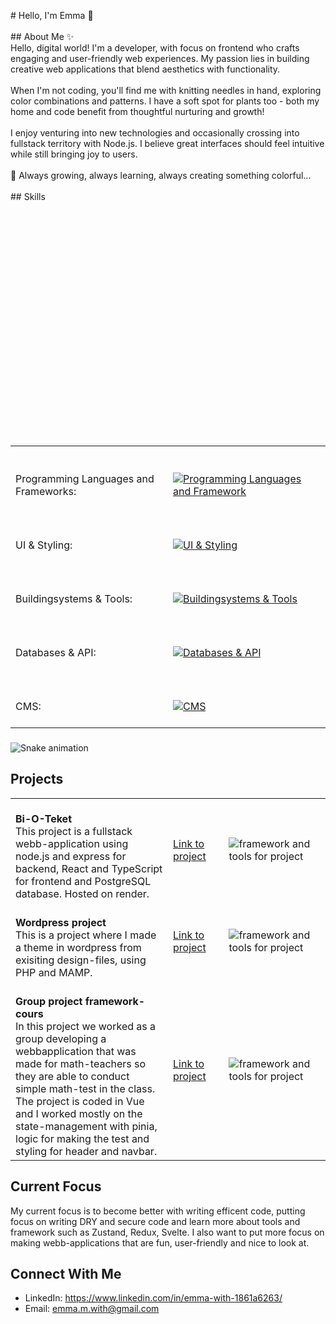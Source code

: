 <p align="left"># Hello, I'm Emma 👋<br><br>## About Me ✨<br>Hello, digital world! I'm a developer, with focus on frontend who crafts engaging and user-friendly web experiences. My passion lies in building creative web applications that blend aesthetics with functionality.<br><br>When I'm not coding, you'll find me with knitting needles in hand, exploring color combinations and patterns. I have a soft spot for plants too - both my home and code benefit from thoughtful nurturing and growth!<br><br>I enjoy venturing into new technologies and occasionally crossing into fullstack territory with Node.js. I believe great interfaces should feel intuitive while still bringing joy to users.<br><br>🌱 Always growing, always learning, always creating something colorful...<br><br>## Skills<br><table><br>  <tr><br>    <td align="left" width="50%"><br>      Programming Languages and Frameworks:<br>    </td><br>    <td align="left" width="50%"><br>      <a href="https://skillicons.dev"><br>        <img src="https://skillicons.dev/icons?i=ts,js,php,vue,react,nodejs,nextjs,express" alt="Programming Languages and Framework"><br>      </a><br>    </td><br>  </tr><br>  <tr><br>    <td align="left"><br>      UI & Styling:<br>    </td><br>    <td align="left"><br>      <a href="https://skillicons.dev"><br>        <img src="https://skillicons.dev/icons?i=css,tailwind,figma,emotion,styledcomponents" alt=" UI & Styling"><br>      </a><br>    </td><br>  </tr><br>  <tr><br>    <td align="left"><br>      Buildingsystems & Tools:<br>    </td><br>    <td align="left"><br>      <a href="https://skillicons.dev"><br>        <img src="https://skillicons.dev/icons?i=vite,git" alt="Buildingsystems & Tools"><br>      </a><br>    </td><br>  </tr><br>  <tr><br>    <td align="left"><br>      Databases & API:<br>    </td><br>    <td align="left"><br>      <a href="https://skillicons.dev"><br>        <img src="https://skillicons.dev/icons?i=graphql,postgres,sqlite" alt="Databases & API"><br>      </a><br>    </td><br>  </tr><br>  <tr><br>      <tr><br>    <td align="left"><br>     CMS:<br>    </td><br>    <td align="left"><br>      <a href="https://skillicons.dev"><br>        <img src="https://skillicons.dev/icons?i=wordpress" alt="CMS"><br>      </a><br>    </td><br>  </tr><br></table></p>

###

<img src="https://raw.githubusercontent.com/emmwi/emmwi/output/snake.svg" alt="Snake animation" />

###

## Projects
<table>
  <tr>
    <td align="left" width="50%">
        <br />
        <b>Bi-O-Teket</b>
      <br />
     This project is a fullstack webb-application using node.js and express for backend, React and TypeScript for frontend and PostgreSQL database. Hosted on render.</td>
      <td><a href="https://github.com/emmwi/Bioteket-Visuals">Link to project</a></td>
     <td>
       <img src="https://skillicons.dev/icons?i=postgres,react,ts,emotion,vite,express,nodejs,tailwind" alt="framework and tools for project">
    </td>
  </tr>
  <tr>
    <td align="left">
             <br />
        <b>Wordpress project</b>
      </a>
      <br />
      This is a project where I made a theme in wordpress from exisiting design-files, using PHP and MAMP.
    </td>
     <td> <a href="https://github.com/emmwi/Wordpress-school-project">Link to project</a></td>
    <td>
       <img src="https://skillicons.dev/icons?i=wordpress,php,mysql" alt="framework and tools for project">
    </td>
  </tr>
  <tr>
    <td align="left" width="50%">      
        <br />
        <b>Group project framework-cours</b>
      </a>
      <br />
      In this project we worked as a group developing a webbapplication that was made for math-teachers so they are able to conduct simple math-test in the class.
      The project is coded in Vue and I worked mostly on the state-management with pinia, logic for making the test and styling for header and navbar. 
    </td>
    <td><a href="https://github.com/emmwi/Group-Project-Vue">Link to project</a></td>
    <td>
       <img src="https://skillicons.dev/icons?i=vue,js" alt="framework and tools for project">
    </td>
  </tr>
  
  
</table>

## Current Focus
My current focus is to become better with writing efficent code, putting focus on writing DRY and secure code and learn more about tools and framework such as Zustand, Redux, Svelte. I also want to put more focus on making webb-applications that are fun, user-friendly and nice to look at.

## Connect With Me
- LinkedIn: https://www.linkedin.com/in/emma-with-1861a6263/
- Email: emma.m.with@gmail.com


